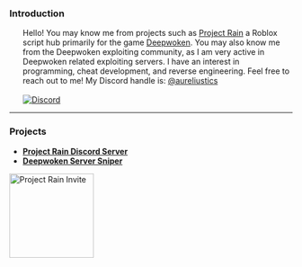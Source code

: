 ### Introduction
<ul>
Hello! You may know me from projects such as <a href="https://youtu.be/nGKM6bygc6o?t=3" target="_blank">Project Rain</a></b>
a Roblox script hub primarily for the game <a href="https://www.roblox.com/games/4111023553/Deepwoken" target="_blank">Deepwoken</a>. 
You may also know me from the Deepwoken exploiting community, as I am very active in Deepwoken related exploiting servers. I have an interest in programming, cheat development, and reverse engineering.
Feel free to reach out to me! My Discord handle is: <a href="https://discord.com/users/976986147580428329">@aureliustics</a> <br> <br>
<a href="https://discord.com/users/976986147580428329">
<img src="https://camo.githubusercontent.com/61b15d0dde9125d7a906a013507b6baa391ba7df90aed59df42f4554c3267d9a/68747470733a2f2f696d672e736869656c64732e696f2f62616467652f2d446973636f72642d77686974653f6c6f676f3d446973636f7264" alt="Discord" data-canonical-src="https://img.shields.io/badge/-Discord-white?logo=Discord" style="max-width: 100%;">
</a>
</ul>
<hr>

### Projects
- <b><a href="https://discord.com/invite/5BrG3h4zEE" target="_blank">Project Rain Discord Server</a></b> <br>
- <b><a href="https://github.com/Aureliustics/DeepwokenServerSniper" target="_blank">Deepwoken Server Sniper</a> </b>

<div class="pr">
<a href="https://discord.gg/5BrG3h4zEE" target="_blank">
  <img src="https://cdn.discordapp.com/attachments/1150479462119522478/1248357761394147378/PRLOGO.png?ex=66635f43&is=66620dc3&hm=76fb8f20edcf1dbd255d37b28545d127edb40ba85bf80411e7408fcaa50240ac&" title="Project Rain Invite" height="150">
</a>
</div>
